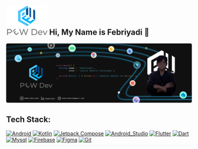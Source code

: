 ## ![Frame 3](https://github.com/pebbDev/pebbDev/blob/main/myLogo.png) Hi, My Name is Febriyadi 👋

![Banner](https://github.com/pebbDev/pebbDev/blob/main/Banner%20(1).png)

## Tech Stack:
[![Android](https://img.shields.io/badge/Android-3DDC84?style=for-the-badge&logo=android&logoColor=white&labelColor=101010)]()
[![Kotlin](https://img.shields.io/badge/Kotlin-F58612?style=for-the-badge&logo=kotlin&logoColor=white&labelColor=101010)]()
[![Jetpack Compose](https://img.shields.io/badge/Compose-083042?style=for-the-badge&logo=jetpack-compose&logoColor=white&labelColor=101010)]()
[![Android_Studio](https://img.shields.io/badge/Android_Studio-4285F5?style=for-the-badge&logo=android-studio&logoColor=white&labelColor=101010)]()
[![Flutter](https://img.shields.io/badge/Flutter-47C5FB?style=for-the-badge&logo=Flutter&logoColor=white&labelColor=101010)]()
[![Dart](https://img.shields.io/badge/Dart-00C4B3?style=for-the-badge&logo=Dart&logoColor=white&labelColor=101010)]()
[![Mysql](https://img.shields.io/badge/Mysql-4479A1?style=for-the-badge&logo=Mysql&logoColor=white&labelColor=101010)]()
[![Firebase](https://img.shields.io/badge/Firebase-FFA000?style=for-the-badge&logo=firebase&logoColor=white&labelColor=101010)]()
[![Figma](https://img.shields.io/badge/Figma-FF7262?style=for-the-badge&logo=figma&logoColor=white&labelColor=101010)]()
[![Git](https://img.shields.io/badge/Git-F05033?style=for-the-badge&logo=git&logoColor=white&labelColor=101010)]()
